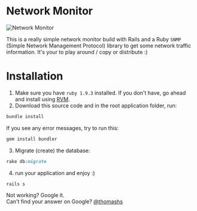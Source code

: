 # Network Monitor

![Network Monitor](https://raw.githubusercontent.com/thomashs/network_monitor/master/screenshot.png)

This is a really simple network monitor build with Rails and a Ruby `SNMP` (Simple Network Management Protocol) library to get some network traffic information. It's your to play around / copy or distribute :)

# Installation

1. Make sure you have `ruby 1.9.3` installed. If you don't have, go ahead and install using [RVM](https://rvm.io/).
2. Download this source code and in the root application folder, run:

```ruby
bundle install
```

If you see any error messages, try to run this:

```ruby
gem install bundler
```

3. Migrate (create) the database:

```ruby
rake db:migrate
```

4. run your application and enjoy :)

```ruby
rails s
```

Not working? Google it.  
Can't find your answer on Google? [@thomashs](http://www.twitter.com)
